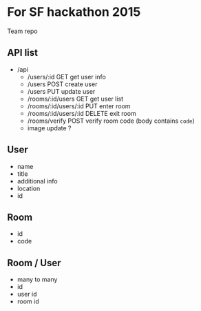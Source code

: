 
For SF hackathon 2015
=====================

Team repo

## API list

- /api
	- /users/:id            GET get user info
	- /users                POST create user
	- /users                PUT update user
	- /rooms/:id/users      GET get user list
	- /rooms/:id/users/:id  PUT enter room
	- /rooms/:id/users/:id  DELETE exit room
	- /rooms/verify         POST verify room code (body contains `code`)
	- image update ?

## User

- name
- title
- additional info
- location
- id

## Room

- id
- code

## Room / User

- many to many
- id
- user id
- room id
